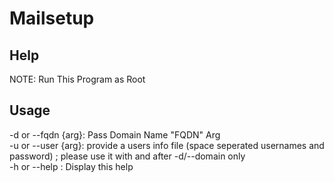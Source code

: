 # Mailsetup
Help
----

NOTE: Run This Program as Root

Usage
-----

-d or --fqdn {arg}: Pass Domain Name "FQDN" Arg\
-u or --user {arg}: provide a users info file (space seperated usernames and password) ; please use it with and after -d/--domain only\
-h or --help :	    Display this help
